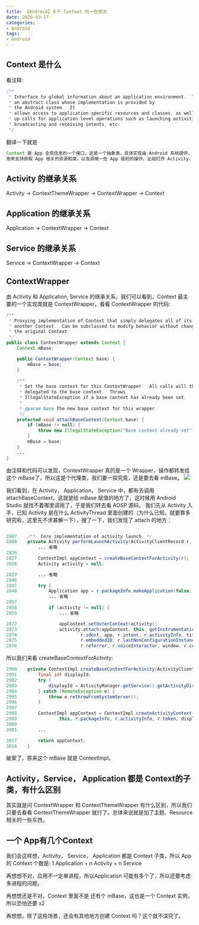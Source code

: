 ```yaml
---
title: 【Android】关于 Context 的一些想法
date: 2020-03-17
categories:
- Android
tags:
- Android
---
```

## Context 是什么
看注释:

``` java
/**
 * Interface to global information about an application environment.  This is
 * an abstract class whose implementation is provided by
 * the Android system.  It
 * allows access to application-specific resources and classes, as well as
 * up-calls for application-level operations such as launching activities,
 * broadcasting and receiving intents, etc.
 */
 ```
 
 翻译一下就是
 
 ``` java
 Context 是 App 全局信息的一个接口，这是一个抽象类，具体实现由 Android 系统提供，
 用来支持获取 App 相关的资源和类，以及调用一些 App 级别的操作，比如打开 Activity， 发送广播等。
 ```
 
## Activity 的继承关系
Activity -> ContextThemeWrapper -> ContextWrapper -> Context
## Application 的继承关系
Application -> ContextWrapper -> Context
## Service 的继承关系
Service -> ContextWrapper -> Context
## ContextWrapper
由 Activity 和 Application, Service 的继承关系，我们可以看到，Context 最主要的一个实现类就是 ContextWrapper，看看 ContextWrapper 的代码:

``` java
/**
 * Proxying implementation of Context that simply delegates all of its calls to
 * another Context.  Can be subclassed to modify behavior without changing
 * the original Context.
 */
public class ContextWrapper extends Context {
    Context mBase;

    public ContextWrapper(Context base) {
        mBase = base;
    }
    
    /**
     * Set the base context for this ContextWrapper.  All calls will then be
     * delegated to the base context.  Throws
     * IllegalStateException if a base context has already been set.
     * 
     * @param base The new base context for this wrapper.
     */
    protected void attachBaseContext(Context base) {
        if (mBase != null) {
            throw new IllegalStateException("Base context already set");
        }
        mBase = base;
    }
    ...
}
```

由注释和代码可以发现，ContextWrapper 真的是一个 Wrapper，操作都转发给这个 mBase了，所以这是个代理类，我们要一探究竟，还是要去看 mBase。
![](_v_images/20200317141508120_25543.png)

我们看到，在 Activity， Application， Service 中，都有去调用 attachBaseContext，这就是给 mBase 赋值的地方了，这时候用 Android Studio 就找不着哪里调用了，于是我们转去看 AOSP 源码。
我们先从 Activity 入手，已知 Activity 是在什么 ActivityThread 里面创建的（为什么已知，就要靠多研究啦，这里先不求甚解一下），搜了一下，我们发现了 attach 的地方：
``` java

2807    /**  Core implementation of activity launch. */
2808    private Activity performLaunchActivity(ActivityClientRecord r, Intent customIntent) {
            ... 省略
2826
2827        ContextImpl appContext = createBaseContextForActivity(r);
2828        Activity activity = null;

2829        ... 省略
2846
2847        try {
2848            Application app = r.packageInfo.makeApplication(false, mInstrumentation);
                ... 省略
2857
2858            if (activity != null) {
2859                ... 省略

2872                appContext.setOuterContext(activity);
2873                activity.attach(appContext, this, getInstrumentation(), r.token,
2874                        r.ident, app, r.intent, r.activityInfo, title, r.parent,
2875                        r.embeddedID, r.lastNonConfigurationInstances, config,
2876                        r.referrer, r.voiceInteractor, window, r.configCallback);
```

所以我们来看 createBaseContextForActivity:
``` java
2990    private ContextImpl createBaseContextForActivity(ActivityClientRecord r) {
2991        final int displayId;
2992        try {
2993            displayId = ActivityManager.getService().getActivityDisplayId(r.token);
2994        } catch (RemoteException e) {
2995            throw e.rethrowFromSystemServer();
2996        }
2997
2998        ContextImpl appContext = ContextImpl.createActivityContext(
2999                this, r.packageInfo, r.activityInfo, r.token, displayId, r.overrideConfig);
3000
3001        ...

3017        return appContext;
3018    }
```

破案了，原来这个 mBase 就是 ContextImpl。

## Activity，Service， Application 都是 Context的子类，有什么区别
其实就是问 ContextWrapper 和 ContextThemeWrapper 有什么区别，所以我们只要去看看 ContextThemeWrapper 就行了。总体来说就是加了主题、Resource 相关的一些东西。

## 一个 App有几个Context
我们会这样想，Activity， Service， Application 都是 Context 子类，所以 App 的 Context 个数是:
1 Application + n Activity  + n Service

再想想不对，应用不一定单进程，所以Application 可能有多个了，所以还要考虑多进程的问题。

再想想还是不对，Context 里面不是 还有个 mBase，这也是一个 Context 实例，所以恐怕还要 x2

再想想，除了这些场景，还会有其他地方创建 Context 吗？这个就不深究了。

